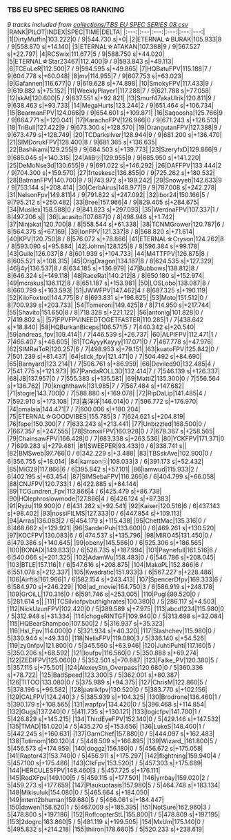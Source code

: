 ### TBS EU SPEC SERIES 08 RANKING
*9 tracks included from [collections/TBS EU SPEC SERIES 08.csv](/collections/TBS%20EU%20SPEC%20SERIES%2008.csv)*
|RANK|PILOT|INDEX|SPEC|TIME|DELTA|
|:---:|:---|:---:|:---:|:---:|---:|
|1|DirtyMuffin|103.222|0 / 9|544.730 s|+0|
|2|ETERNAL☆BURAK|105.933|8 / 9|558.870 s|+14.140|
|3|ETERNAL☆ATAKAN|107.388|9 / 9|567.527 s|+22.797|
|4|RCSwix|111.677|5 / 9|588.750 s|+44.020|
|5|ETERNAL☆Star23467|112.400|9 / 9|593.843 s|+49.113|
|6|TCEuLeR|112.500|7 / 9|594.595 s|+49.865|
|7|HQBatuFPV|115.188|7 / 9|604.778 s|+60.048|
|8|mv|114.955|7 / 9|607.753 s|+63.023|
|9|Gafannen|116.677|0 / 9|619.628 s|+74.898|
|10|SmokyFPV|117.433|9 / 9|619.882 s|+75.152|
|11|WeeklyPlayer1|117.288|7 / 9|621.788 s|+77.058|
|12|skAt|120.600|5 / 9|637.551 s|+92.821|
|13|Smurf47akaUlrik|120.811|9 / 9|638.463 s|+93.733|
|14|MegaHurts|123.244|2 / 9|651.464 s|+106.734|
|15|BearmanFPV|124.066|9 / 9|654.601 s|+109.871|
|16|Saqoosha|125.766|9 / 9|664.771 s|+120.041|
|17|KarachoFPV|126.966|0 / 9|671.243 s|+126.513|
|18|TriBull|127.422|9 / 9|673.300 s|+128.570|
|19|OrangutanFPV|127.388|9 / 9|673.479 s|+128.749|
|20|TCDarksilver|128.944|9 / 9|681.200 s|+136.470|
|21|SIMDorukFPV|128.400|8 / 9|681.365 s|+136.635|
|22|Bashikami|129.255|9 / 9|684.503 s|+139.773|
|23|SzeryfxD|129.866|9 / 9|685.045 s|+140.315|
|24|AliB㋡|129.955|9 / 9|685.950 s|+141.220|
|25|DeMoNse3d|130.655|9 / 9|691.022 s|+146.292|
|26|DAFFPV|133.444|2 / 9|704.300 s|+159.570|
|27|frteskesc|136.855|0 / 9|725.262 s|+180.532|
|28|BatmanFPV|140.700|9 / 9|743.972 s|+199.242|
|29|Snowyeti|142.633|9 / 9|753.144 s|+208.414|
|30|CerbAirus|148.977|9 / 9|787.008 s|+242.278|
|31|NelsonFpv|149.811|4 / 9|791.822 s|+247.092|
|32|ibor24|150.166|5 / 9|795.212 s|+250.482|
|33|Bree|157.966|4 / 9|829.405 s|+284.675|
|34|Musilex|158.588|0 / 9|841.823 s|+297.093|
|35|WerdnaFPV|107.337|1 / 8|497.206 s||
|36|Lacasito|107.687|0 / 8|498.948 s|+1.742|
|37|Ninjakat|120.700|8 / 8|558.544 s|+61.338|
|38|TCNMGrower|120.787|6 / 8|564.375 s|+67.169|
|39|IonFPV|121.337|8 / 8|568.820 s|+71.614|
|40|KPV|120.750|8 / 8|576.072 s|+78.866|
|41|ETERNAL☆Cryson|124.262|8 / 8|593.090 s|+95.884|
|42|Johnn|128.125|8 / 8|596.384 s|+99.178|
|43|Guile|126.037|8 / 8|601.939 s|+104.733|
|44|M4TTFPV|126.875|8 / 8|605.521 s|+108.315|
|45|OrigDragon|134.187|8 / 8|624.535 s|+127.329|
|46|j4y|136.537|8 / 8|634.185 s|+136.979|
|47|Bubbows|138.812|8 / 8|646.324 s|+149.118|
|48|RaceRat|140.212|8 / 8|650.180 s|+152.974|
|49|mcrakus|136.112|8 / 8|651.187 s|+153.981|
|50|LOSLobo|138.087|8 / 8|660.799 s|+163.593|
|51|JWWFPV|147.462|4 / 8|687.325 s|+190.119|
|52|KiloFoxtrot|144.775|8 / 8|693.831 s|+196.625|
|53|Moto|151.512|0 / 8|700.939 s|+203.733|
|54|Tomeroni|149.425|8 / 8|714.950 s|+217.744|
|55|Shavito|151.650|8 / 8|718.328 s|+221.122|
|56|antonig|101.828|0 / 7|419.802 s||
|57|FPVFPVINEEDTOGETFASTER|110.285|1 / 7|438.642 s|+18.840|
|58|HQBurkanBiceps|106.571|5 / 7|440.342 s|+20.540|
|59|andreas_fpv|109.414|1 / 7|446.539 s|+26.737|
|60|ALPIFPV|112.471|1 / 7|466.407 s|+46.605|
|61|TCAyyyKayyy|117.071|0 / 7|467.778 s|+47.976|
|62|SIMRaiToR|120.257|6 / 7|498.953 s|+79.151|
|63|kuatoFPV|125.842|0 / 7|501.239 s|+81.437|
|64|slick_fpv|121.471|0 / 7|504.492 s|+84.690|
|65|Barnyard|123.214|1 / 7|506.761 s|+86.959|
|66|Deviled90|132.485|4 / 7|541.775 s|+121.973|
|67|PandaROLL3D|132.414|7 / 7|546.139 s|+126.337|
|68|JB|137.957|0 / 7|555.383 s|+135.581|
|69|MattiZ|135.300|0 / 7|556.564 s|+136.762|
|70|knighthawk|131.985|7 / 7|567.484 s|+147.682|
|71|stogie|143.700|0 / 7|588.880 s|+169.078|
|72|RipDaLip|141.485|4 / 7|592.910 s|+173.108|
|73|喜洋洋|146.014|0 / 7|596.772 s|+176.970|
|74|pmalaia|144.471|7 / 7|600.006 s|+180.204|
|75|ETERNAL☆GOODVIBES|155.785|3 / 7|624.621 s|+204.819|
|76|fape|150.300|7 / 7|633.243 s|+213.441|
|77|Unbizzled|168.500|0 / 7|667.357 s|+247.555|
|78|StonxiiFPV|160.928|0 / 7|678.367 s|+258.565|
|79|ChainsawFPV|166.428|0 / 7|683.338 s|+263.536|
|80|YCKFPV|171.371|0 / 7|699.283 s|+279.481|
|81|SWEEPER|93.433|0 / 6|338.741 s||
|82|BMSweb|97.766|0 / 6|342.229 s|+3.488|
|83|TBSskAve|102.900|0 / 6|356.755 s|+18.014|
|84|karrson㋡|108.033|3 / 6|391.173 s|+52.432|
|85|MiG29|117.866|6 / 6|395.842 s|+57.101|
|86|iamwud|115.933|2 / 6|402.195 s|+63.454|
|87|SIMSebaFPV|116.266|6 / 6|404.799 s|+66.058|
|88|CNJFPV|120.733|1 / 6|422.885 s|+84.144|
|89|TCGundren_Fpv|113.866|4 / 6|425.479 s|+86.738|
|90|HQlephroslowmode|127.866|4 / 6|426.124 s|+87.383|
|91|Ryżu|119.900|0 / 6|431.282 s|+92.541|
|92|Kaiser|120.516|6 / 6|437.143 s|+98.402|
|93|nossiFILMS|127.333|0 / 6|447.854 s|+109.113|
|94|Arras|136.083|2 / 6|454.179 s|+115.438|
|95|ChettMac|135.316|0 / 6|468.662 s|+129.921|
|96|SanderPuh|133.600|0 / 6|469.261 s|+130.520|
|97|KOCFPV|130.083|6 / 6|474.537 s|+135.796|
|98|MIRO45|131.450|0 / 6|479.386 s|+140.645|
|99|obeny|145.566|0 / 6|525.306 s|+186.565|
|100|BONADI|149.833|0 / 6|526.735 s|+187.994|
|101|Paynefull|161.516|6 / 6|540.066 s|+201.325|
|102|AdamWu|158.483|0 / 6|546.786 s|+208.045|
|103|BTLE|157.116|1 / 6|547.616 s|+208.875|
|104|MakoPL|152.866|6 / 6|551.078 s|+212.337|
|105|Kwadratic|151.933|3 / 6|567.227 s|+228.486|
|106|Airftis|161.966|1 / 6|582.154 s|+243.413|
|107|SpencerDfpv|169.333|6 / 6|584.970 s|+246.229|
|108|ad_movie|164.750|3 / 6|586.919 s|+248.178|
|109|GrOiLL|170.316|0 / 6|591.746 s|+253.005|
|110|Pugli|99.520|0 / 5|281.614 s||
|111|TCSilviofpvbuthighrates|100.380|0 / 5|286.117 s|+4.503|
|112|NickUzunFPV|102.420|0 / 5|289.589 s|+7.975|
|113|abcd1234|115.980|0 / 5|312.948 s|+31.334|
|114|chogeRINTGF|109.940|0 / 5|313.698 s|+32.084|
|115|HQBearShampoo|107.500|2 / 5|316.937 s|+35.323|
|116|Hsl_Fpv|114.000|0 / 5|321.934 s|+40.320|
|117|Slashchev|115.980|0 / 5|330.944 s|+49.330|
|118|NelisFPV|119.080|3 / 5|336.140 s|+54.526|
|119|zy0nfpv|121.800|0 / 5|345.560 s|+63.946|
|120|JuhtiPuhti|117.160|5 / 5|350.206 s|+68.592|
|121|loufpv|116.560|0 / 5|350.888 s|+69.274|
|122|ZEDIFPV|125.060|0 / 5|352.501 s|+70.887|
|123|Falke_PV|120.380|5 / 5|357.115 s|+75.501|
|124|AlexeyStn_Overpass|120.680|0 / 5|360.336 s|+78.722|
|125|BadSpeed|123.300|5 / 5|362.001 s|+80.387|
|126|TITOO|133.080|0 / 5|375.989 s|+94.375|
|127|ChrisM|122.860|5 / 5|378.196 s|+96.582|
|128|patrikfpv|130.520|0 / 5|383.770 s|+102.156|
|129|CALFPV|124.240|3 / 5|385.939 s|+104.325|
|130|Brodrone|136.460|1 / 5|390.179 s|+108.565|
|131|wapfpv|134.420|0 / 5|396.468 s|+114.854|
|132|Gugs|137.240|0 / 5|411.735 s|+130.121|
|133|logicfpv|141.700|1 / 5|426.829 s|+145.215|
|134|ThirdEyeFPV|152.140|0 / 5|429.146 s|+147.532|
|135|TMAD|151.020|4 / 5|435.270 s|+153.656|
|136|LukeS|148.400|1 / 5|442.245 s|+160.631|
|137|GarnChef|157.880|0 / 5|444.097 s|+162.483|
|138|Totimom|160.120|4 / 5|448.509 s|+166.895|
|139|Wizard_|161.800|5 / 5|456.573 s|+174.959|
|140|doggz|156.180|0 / 5|456.672 s|+175.058|
|141|Raptor43|153.740|0 / 5|456.911 s|+175.297|
|142|flightning|159.940|4 / 5|457.100 s|+175.486|
|143|ClkFpv|153.520|1 / 5|457.303 s|+175.689|
|144|HERCULESFPV|148.460|3 / 5|457.725 s|+176.111|
|145|RedXFpv|149.100|5 / 5|459.115 s|+177.501|
|146|yrrbay|159.020|2 / 5|459.273 s|+177.659|
|147|Plaukuotasis|157.980|5 / 5|464.748 s|+183.134|
|148|Mikisuluk|154.080|0 / 5|465.664 s|+184.050|
|149|intent2bhuman|159.680|5 / 5|466.061 s|+184.447|
|150|dawen|158.620|1 / 5|467.009 s|+185.395|
|151|NotSure|162.960|3 / 5|478.800 s|+197.186|
|152|RoflcopterStL|155.800|1 / 5|478.809 s|+197.195|
|153|2dogrc|163.860|5 / 5|481.119 s|+199.505|
|154|MxUm|175.140|0 / 5|495.832 s|+214.218|
|155|thiiron|178.680|5 / 5|520.233 s|+238.619|
